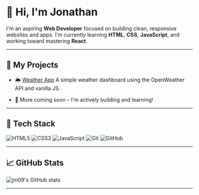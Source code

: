 # 👋 Hi, I'm Jonathan

I'm an aspiring **Web Developer** focused on building clean, responsive websites and apps. I'm currently learning **HTML**, **CSS**, **JavaScript**, and working toward mastering **React**.

---

## 🚀 My Projects

- 🌦️ [Weather App](https://github.com/jmc09/weather-app)
  A simple weather dashboard using the OpenWeather API and vanilla JS.

- 📌 More coming soon – I'm actively building and learning!

---

## 🧰 Tech Stack

![HTML5](https://img.shields.io/badge/HTML5-E34F26?style=flat&logo=html5&logoColor=white)
![CSS3](https://img.shields.io/badge/CSS3-1572B6?style=flat&logo=css3&logoColor=white)
![JavaScript](https://img.shields.io/badge/JavaScript-F7DF1E?style=flat&logo=javascript&logoColor=black)
![Git](https://img.shields.io/badge/Git-F05032?style=flat&logo=git&logoColor=white)
![GitHub](https://img.shields.io/badge/GitHub-181717?style=flat&logo=github&logoColor=white)

---

## 📈 GitHub Stats

![jm09's GitHub stats](https://github-readme-stats.vercel.app/api?username=jm09&show_icons=true&theme=default)

---
